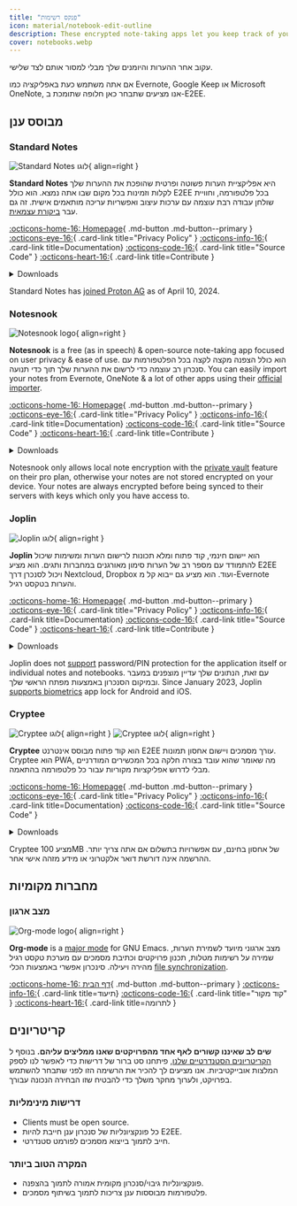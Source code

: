 ```yaml
---
title: "פנקס רשימות"
icon: material/notebook-edit-outline
description: These encrypted note-taking apps let you keep track of your notes without giving them to a third-party.
cover: notebooks.webp
---
```


עקוב אחר ההערות והיומנים שלך מבלי למסור אותם לצד שלישי.

אם אתה משתמש כעת באפליקציה כמו Evernote, Google Keep או Microsoft OneNote, אנו מציעים שתבחר כאן חלופה שתומכת ב-E2EE.

## מבוסס ענן

### Standard Notes

<div class="admonition recommendation" markdown>

![Standard Notes לוגו](assets/img/notebooks/standard-notes.svg){ align=right }

**Standard Notes** היא אפליקציית הערות פשוטה ופרטית שהופכת את ההערות שלך לקלות וזמינות בכל מקום שבו אתה נמצא. הוא כולל E2EE בכל פלטפורמה, וחוויית שולחן עבודה רבת עוצמה עם ערכות עיצוב ואפשריות עריכה מותאמים אישית. זה גם עבר [ביקורת עצמאית](https://standardnotes.com/help/2/has-standard-notes-completed-a-third-party-security-audit).

[:octicons-home-16: Homepage](https://standardnotes.com){ .md-button .md-button--primary }
[:octicons-eye-16:](https://standardnotes.com/privacy){ .card-link title="Privacy Policy" }
[:octicons-info-16:](https://standardnotes.com/help){ .card-link title=Documentation}
[:octicons-code-16:](https://github.com/standardnotes){ .card-link title="Source Code" }
[:octicons-heart-16:](https://standardnotes.com/donate){ .card-link title=Contribute }

<details class="downloads" markdown>
<summary>Downloads</summary>

- [:simple-googleplay: Google Play](https://play.google.com/store/apps/details?id=com.standardnotes)
- [:simple-appstore: App Store](https://apps.apple.com/app/id1285392450)
- [:simple-github: GitHub](https://github.com/standardnotes/app/releases)
- [:simple-windows11: Windows](https://standardnotes.com)
- [:simple-apple: macOS](https://standardnotes.com)
- [:simple-linux: Linux](https://standardnotes.com)
- [:octicons-globe-16: Web](https://app.standardnotes.com)

</details>

</div>

Standard Notes has [joined Proton AG](https://standardnotes.com/blog/joining-forces-with-proton) as of April 10, 2024.

### Notesnook

<div class="admonition recommendation" markdown>

![Notesnook logo](assets/img/notebooks/notesnook.svg){ align=right }

**Notesnook** is a free (as in speech) & open-source note-taking app focused on user privacy & ease of use. הוא כולל הצפנה מקצה לקצה בכל הפלטפורמות עם סנכרון רב עוצמה כדי לרשום את ההערות שלך תוך כדי תנועה. You can easily import your notes from Evernote, OneNote & a lot of other apps using their [official importer](https://importer.notesnook.com).

[:octicons-home-16: Homepage](https://notesnook.com){ .md-button .md-button--primary }
[:octicons-eye-16:](https://notesnook.com/privacy){ .card-link title="Privacy Policy" }
[:octicons-info-16:](https://help.notesnook.com){ .card-link title=Documentation}
[:octicons-code-16:](https://github.com/streetwriters/notesnook){ .card-link title="Source Code" }
[:octicons-heart-16:](https://github.com/streetwriters/notesnook/blob/master/CONTRIBUTING.md){ .card-link title=Contribute }

<details class="downloads" markdown>
<summary>Downloads</summary>

- [:simple-googleplay: Google Play](https://play.google.com/store/apps/details?id=com.streetwriters.notesnook)
- [:simple-appstore: App Store](https://apps.apple.com/app/id1544027013)
- [:simple-github: GitHub](https://github.com/streetwriters/notesnook/releases)
- [:simple-windows11: Windows](https://notesnook.com/downloads)
- [:simple-apple: macOS](https://notesnook.com/downloads)
- [:simple-linux: Linux](https://notesnook.com/downloads)
- [:simple-firefoxbrowser: Firefox](https://notesnook.com/notesnook-web-clipper)
- [:simple-googlechrome: Chrome](https://chrome.google.com/webstore/detail/notesnook-web-clipper/kljhpemdlcnjohmfmkogahelkcidieaj)

</details>

</div>

Notesnook only allows local note encryption with the [private vault](https://help.notesnook.com/lock-notes-with-private-vault) feature on their pro plan, otherwise your notes are not stored encrypted on your device. Your notes are always encrypted before being synced to their servers with keys which only you have access to.

### Joplin

<div class="admonition recommendation" markdown>

![Joplin לוגו](assets/img/notebooks/joplin.svg){ align=right }

**Joplin** הוא יישום חינמי, קוד פתוח ומלא תכונות לרישום הערות ומשימות שיכול להתמודד עם מספר רב של הערות סימון מאורגנים במחברות ותגים. הוא מציע E2EE ויכול לסנכרן דרך Nextcloud, Dropbox ועוד. הוא מציע גם ייבוא קל מ-Evernote והערות בטקסט רגיל.

[:octicons-home-16: Homepage](https://joplinapp.org){ .md-button .md-button--primary }
[:octicons-eye-16:](https://joplinapp.org/privacy){ .card-link title="Privacy Policy" }
[:octicons-info-16:](https://joplinapp.org/help){ .card-link title=Documentation}
[:octicons-code-16:](https://github.com/laurent22/joplin){ .card-link title="Source Code" }
[:octicons-heart-16:](https://joplinapp.org/donate){ .card-link title=Contribute }

<details class="downloads" markdown>
<summary>Downloads</summary>

- [:simple-googleplay: Google Play](https://play.google.com/store/apps/details?id=net.cozic.joplin)
- [:simple-appstore: App Store](https://apps.apple.com/app/id1315599797)
- [:simple-github: GitHub](https://github.com/laurent22/joplin-android/releases)
- [:simple-windows11: Windows](https://joplinapp.org/#desktop-applications)
- [:simple-apple: macOS](https://joplinapp.org/#desktop-applications)
- [:simple-linux: Linux](https://joplinapp.org/#desktop-applications)
- [:simple-firefoxbrowser: Firefox](https://addons.mozilla.org/firefox/addon/joplin-web-clipper)
- [:simple-googlechrome: Chrome](https://chrome.google.com/webstore/detail/joplin-web-clipper/alofnhikmmkdbbbgpnglcpdollgjjfek)

</details>

</div>

Joplin does not [support](https://github.com/laurent22/joplin/issues/289) password/PIN protection for the application itself or individual notes and notebooks. עם זאת, הנתונים שלך עדיין מוצפנים במעבר ובמיקום הסנכרון באמצעות מפתח הראשי שלך. Since January 2023, Joplin [supports biometrics](https://github.com/laurent22/joplin/commit/f10d9f75b055d84416053fab7e35438f598753e9) app lock for Android and iOS.

### Cryptee

<div class="admonition recommendation" markdown>

![Cryptee לוגו](./assets/img/notebooks/cryptee.svg#only-light){ align=right }
![Cryptee לוגו](./assets/img/notebooks/cryptee-dark.svg#only-dark){ align=right }

**Cryptee** הוא קוד פתוח מבוסס אינטרנט E2EE עורך מסמכים ויישום אחסון תמונות. Cryptee הוא PWA, מה שאומר שהוא עובד בצורה חלקה בכל המכשירים המודרניים מבלי לדרוש אפליקציות מקוריות עבור כל פלטפורמה בהתאמה.

[:octicons-home-16: Homepage](https://crypt.ee){ .md-button .md-button--primary }
[:octicons-eye-16:](https://crypt.ee/privacy){ .card-link title="Privacy Policy" }
[:octicons-info-16:](https://crypt.ee/help){ .card-link title=Documentation}
[:octicons-code-16:](https://github.com/cryptee){ .card-link title="Source Code" }

<details class="downloads" markdown>
<summary>Downloads</summary>

- [:octicons-globe-16: PWA](https://crypt.ee/download)

</details>

</div>

Cryptee מציע 100MB של אחסון בחינם, עם אפשרויות בתשלום אם אתה צריך יותר. ההרשמה אינה דורשת דואר אלקטרוני או מידע מזהה אישי אחר.

## מחברות מקומיות

### מצב ארגון

<div class="admonition recommendation" markdown>

![Org-mode logo](assets/img/notebooks/org-mode.svg){ align=right }

**Org-mode** is a [major mode](https://gnu.org/software/emacs/manual/html_node/elisp/Major-Modes.html) for GNU Emacs. מצב ארגוני מיועד לשמירת הערות, שמירה על רשימות מטלות, תכנון פרויקטים וכתיבת מסמכים עם מערכת טקסט רגיל מהירה ויעילה. סינכרון אפשרי באמצעות הכלי [file synchronization](file-sharing.md#file-sync).

[:octicons-home-16: דף הבית](https://orgmode.org){ .md-button .md-button--primary }
[:octicons-info-16:](https://orgmode.org/manuals.html){ .card-link title=תיעוד}
[:octicons-code-16:](https://git.savannah.gnu.org/cgit/emacs/org-mode.git){ .card-link title="קוד מקור" }
[:octicons-heart-16:](https://liberapay.com/bzg){ .card-link title=לתרומה }

</details>

</div>

## קריטריונים

**שים לב שאיננו קשורים לאף אחד מהפרויקטים שאנו ממליצים עליהם.** בנוסף ל [הקריטריונים הסטנדרטיים שלנו](about/criteria.md), פיתחנו סט ברור של דרישות כדי לאפשר לנו לספק המלצות אובייקטיביות. אנו מציעים לך להכיר את הרשימה הזו לפני שתבחר להשתמש בפרויקט, ולערוך מחקר משלך כדי להבטיח שזו הבחירה הנכונה עבורך.

### דרישות מינימליות

- Clients must be open source.
- כל פונקציונליות של סנכרון ענן חייבת להיות E2EE.
- חייב לתמוך בייצוא מסמכים לפורמט סטנדרטי.

### המקרה הטוב ביותר

- פונקציונליות גיבוי/סנכרון מקומית אמורה לתמוך בהצפנה.
- פלטפורמות מבוססות ענן צריכות לתמוך בשיתוף מסמכים.
